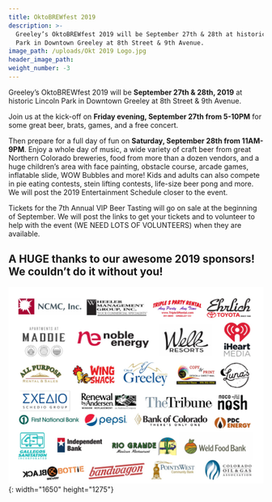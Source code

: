 ```yaml
---
title: OktoBREWfest 2019
description: >-
  Greeley’s OktoBREWfest 2019 will be September 27th & 28th at historic Lincoln
  Park in Downtown Greeley at 8th Street & 9th Avenue.
image_path: /uploads/Okt 2019 Logo.jpg
header_image_path:
weight_number: -3
---
```


Greeley’s OktoBREWfest 2019 will be **September 27th & 28th, 2019** at historic Lincoln Park in Downtown Greeley at 8th Street & 9th Avenue.

Join us at the kick-off on **Friday evening, September 27th from 5-10PM** for some great beer, brats, games, and a free concert.

Then prepare for a full day of fun on **Saturday, September 28th from 11AM-9PM**. Enjoy a whole day of music, a wide variety of craft beer from great Northern Colorado breweries, food from more than a dozen vendors, and a huge children’s area with face painting, obstacle course, arcade games, inflatable slide, WOW Bubbles and more\! Kids and adults can also compete in pie eating contests, stein lifting contests, life-size beer pong and more. We will post the 2019 Entertainment Schedule closer to the event.

Tickets for the 7th Annual VIP Beer Tasting will go on sale at the beginning of September. We will post the links to get your tickets and to volunteer to help with the event (WE NEED LOTS OF VOLUNTEERS) when they are available.&nbsp;

## **A HUGE thanks to our awesome 2019 sponsors\! We couldn’t do it without you\!**

![](/assets/okt2019-sponsor-logos---for-website-1.jpg){: width="1650" height="1275"}
